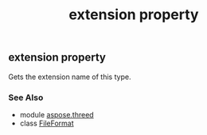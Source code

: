 ﻿---
title: extension property
second_title: Aspose.3D for Python via .NET API References
description: 
type: docs
weight: 580
url: /python-net/aspose.threed/fileformat/extension/
is_root: false
---

## extension property


Gets the extension name of this type.

### See Also
* module [aspose.threed](../../)
* class [FileFormat](/3d/python-net/aspose.threed/fileformat)
